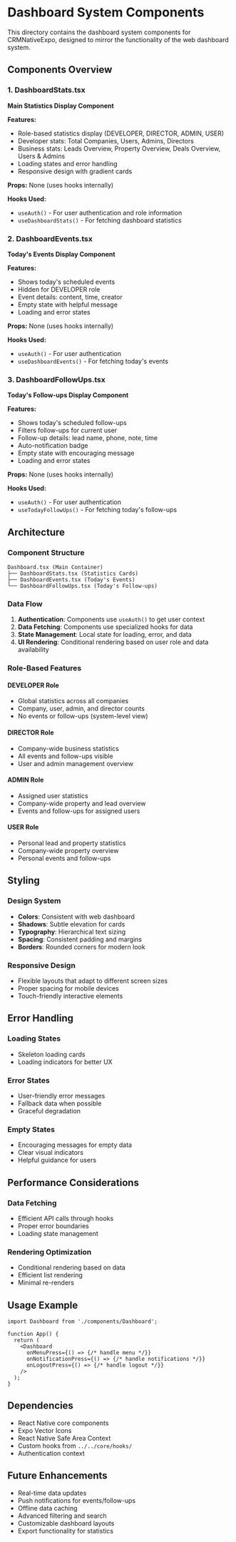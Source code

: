 # Dashboard System Components

This directory contains the dashboard system components for CRMNativeExpo, designed to mirror the functionality of the web dashboard system.

## Components Overview

### 1. DashboardStats.tsx
**Main Statistics Display Component**

**Features:**
- Role-based statistics display (DEVELOPER, DIRECTOR, ADMIN, USER)
- Developer stats: Total Companies, Users, Admins, Directors
- Business stats: Leads Overview, Property Overview, Deals Overview, Users & Admins
- Loading states and error handling
- Responsive design with gradient cards

**Props:** None (uses hooks internally)

**Hooks Used:**
- `useAuth()` - For user authentication and role information
- `useDashboardStats()` - For fetching dashboard statistics

### 2. DashboardEvents.tsx
**Today's Events Display Component**

**Features:**
- Shows today's scheduled events
- Hidden for DEVELOPER role
- Event details: content, time, creator
- Empty state with helpful message
- Loading and error states

**Props:** None (uses hooks internally)

**Hooks Used:**
- `useAuth()` - For user authentication
- `useDashboardEvents()` - For fetching today's events

### 3. DashboardFollowUps.tsx
**Today's Follow-ups Display Component**

**Features:**
- Shows today's scheduled follow-ups
- Filters follow-ups for current user
- Follow-up details: lead name, phone, note, time
- Auto-notification badge
- Empty state with encouraging message
- Loading and error states

**Props:** None (uses hooks internally)

**Hooks Used:**
- `useAuth()` - For user authentication
- `useTodayFollowUps()` - For fetching today's follow-ups

## Architecture

### Component Structure
```
Dashboard.tsx (Main Container)
├── DashboardStats.tsx (Statistics Cards)
├── DashboardEvents.tsx (Today's Events)
└── DashboardFollowUps.tsx (Today's Follow-ups)
```

### Data Flow
1. **Authentication**: Components use `useAuth()` to get user context
2. **Data Fetching**: Components use specialized hooks for data
3. **State Management**: Local state for loading, error, and data
4. **UI Rendering**: Conditional rendering based on user role and data availability

### Role-Based Features

#### DEVELOPER Role
- Global statistics across all companies
- Company, user, admin, and director counts
- No events or follow-ups (system-level view)

#### DIRECTOR Role
- Company-wide business statistics
- All events and follow-ups visible
- User and admin management overview

#### ADMIN Role
- Assigned user statistics
- Company-wide property and lead overview
- Events and follow-ups for assigned users

#### USER Role
- Personal lead and property statistics
- Company-wide property overview
- Personal events and follow-ups

## Styling

### Design System
- **Colors**: Consistent with web dashboard
- **Shadows**: Subtle elevation for cards
- **Typography**: Hierarchical text sizing
- **Spacing**: Consistent padding and margins
- **Borders**: Rounded corners for modern look

### Responsive Design
- Flexible layouts that adapt to different screen sizes
- Proper spacing for mobile devices
- Touch-friendly interactive elements

## Error Handling

### Loading States
- Skeleton loading cards
- Loading indicators for better UX

### Error States
- User-friendly error messages
- Fallback data when possible
- Graceful degradation

### Empty States
- Encouraging messages for empty data
- Clear visual indicators
- Helpful guidance for users

## Performance Considerations

### Data Fetching
- Efficient API calls through hooks
- Proper error boundaries
- Loading state management

### Rendering Optimization
- Conditional rendering based on data
- Efficient list rendering
- Minimal re-renders

## Usage Example

```tsx
import Dashboard from './components/Dashboard';

function App() {
  return (
    <Dashboard
      onMenuPress={() => {/* handle menu */}}
      onNotificationPress={() => {/* handle notifications */}}
      onLogoutPress={() => {/* handle logout */}}
    />
  );
}
```

## Dependencies

- React Native core components
- Expo Vector Icons
- React Native Safe Area Context
- Custom hooks from `../../core/hooks/`
- Authentication context

## Future Enhancements

- Real-time data updates
- Push notifications for events/follow-ups
- Offline data caching
- Advanced filtering and search
- Customizable dashboard layouts
- Export functionality for statistics
